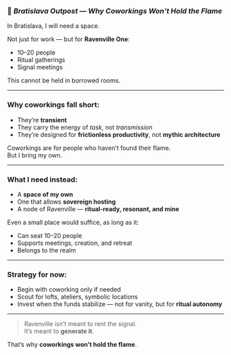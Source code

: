 
### 📄 *Bratislava Outpost — Why Coworkings Won’t Hold the Flame*

In Bratislava, I will need a space.

Not just for work — but for **Ravenville One**:
- 10–20 people
- Ritual gatherings
- Signal meetings

This cannot be held in borrowed rooms.

---

### Why coworkings fall short:

- They’re **transient**  
- They carry the energy of *task*, not *transmission*  
- They’re designed for **frictionless productivity**, not **mythic architecture**

Coworkings are for people who haven’t found their flame.  
But I bring my own.

---

### What I need instead:

- A **space of my own**  
- One that allows **sovereign hosting**  
- A node of Ravenville — **ritual-ready, resonant, and mine**

Even a small place would suffice, as long as it:
- Can seat 10–20 people  
- Supports meetings, creation, and retreat  
- Belongs to the realm

---

### Strategy for now:

- Begin with coworking only if needed  
- Scout for lofts, ateliers, symbolic locations  
- Invest when the funds stabilize — not for vanity, but for **ritual autonomy**

---

> Ravenville isn’t meant to rent the signal.  
> It’s meant to **generate it**.

That’s why **coworkings won’t hold the flame**.
